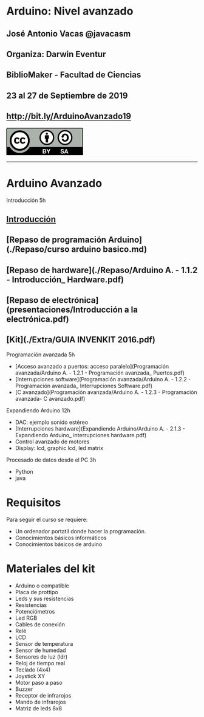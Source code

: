 # Arduino: Nivel avanzado


## José Antonio Vacas @javacasm
## Organiza: Darwin Eventur
## BiblioMaker - Facultad de Ciencias
## 23 al 27 de Septiembre de 2019

## http://bit.ly/ArduinoAvanzado19
![CC](./images/Licencia_CC_peque.png)



* * *

# Arduino Avanzado


Introducción  5h

## [Introducción](./presentaciones/Arduino%20A.%20-%200.0%20-%20Introducci%C3%B3n%20a%20Arduino.pdf)
## [Repaso de programación Arduino](./Repaso/curso arduino basico.md)
## [Repaso de hardware](./Repaso/Arduino A. - 1.1.2 - Introducción_ Hardware.pdf)
## [Repaso de electrónica](presentaciones/Introducción a la electrónica.pdf)
## [Kit](./Extra/GUIA INVENKIT 2016.pdf)

Programación avanzada 5h
* [Acceso avanzado a puertos: acceso paralelo](Programación avanzada/Arduino A. - 1.2.1 - Programación avanzada_ Puertos.pdf)
* [Interrupciones software](Programación avanzada/Arduino A. - 1.2.2 - Programación avanzada_ Interrupciones Software.pdf)
* [C avanzado](Programación avanzada/Arduino A. - 1.2.3 - Programación avanzada- C avanzado.pdf)

Expandiendo Arduino 12h
* DAC: ejemplo sonido estéreo
* [Interrupciones hardware](Expandiendo Arduino/Arduino A. - 2.1.3 - Expandiendo Arduino_ interrupciones hardware.pdf)
* Control avanzado de motores
* Display: lcd, graphic lcd, led matrix

Procesado de datos desde el PC 3h
* Python
* java

# Requisitos

Para seguir el curso se requiere:

* Un ordenador portatil donde hacer la programación.
* Conocimientos básicos  informáticos
* Conocimientos básicos de arduino

# Materiales del kit

* Arduino o compatible
* Placa de prottipo
* Leds y sus resistencias
* Resistencias
* Potenciómetros
* Led RGB
* Cables de conexión
* Relé
* LCD
* Sensor de temperatura
* Sensor de humedad
* Sensores de luz (ldr)
* Reloj de tiempo real
* Teclado (4x4)
* Joystick XY
* Motor paso a paso
* Buzzer
* Receptor de infrarojos
* Mando de infrarojos
* Matriz de leds 8x8
